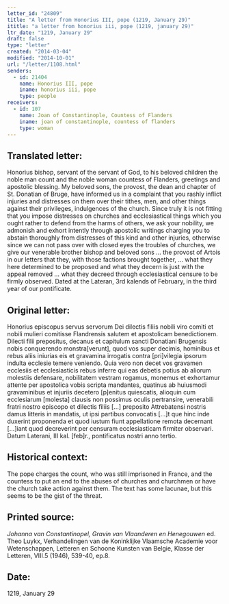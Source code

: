 ```yaml
---
letter_id: "24809"
title: "A letter from Honorius III, pope (1219, January 29)"
ititle: "a letter from honorius iii, pope (1219, january 29)"
ltr_date: "1219, January 29"
draft: false
type: "letter"
created: "2014-03-04"
modified: "2014-10-01"
url: "/letter/1108.html"
senders:
  - id: 21404
    name: Honorius III, pope
    iname: honorius iii, pope
    type: people
receivers:
  - id: 107
    name: Joan of Constantinople, Countess of Flanders
    iname: joan of constantinople, countess of flanders
    type: woman
---
```

<h2> Translated letter:</h2>Honorius bishop, servant of the servant of God, to his beloved children the noble man count and the noble woman countess of Flanders, greetings and apostolic blessing.
My beloved sons, the provost, the dean and chapter of St. Donatian of Bruge, have informed us in a complaint that you rashly inflict injuries and distresses on them over their tithes, men, and other things against their privileges, indulgences of the church.  Since truly it is not fitting that you impose distresses on churches and ecclesiastical things which you ought rather to defend from the harms of others, we ask your nobility, we admonish and exhort intently through apostolic writings charging you to abstain thoroughly from distresses of this kind and other injuries, otherwise since we can not pass over with closed eyes the troubles of churches, we give our venerable brother bishop and beloved sons … the provost of Artois in our letters that they, with those factions brought together, … what they here determined to be proposed and what they decern is just with the appeal removed … what they decreed through ecclesiastical censure to be firmly observed.
Dated at the Lateran, 3rd kalends of February, in the third year of our pontificate.
<h2 class="mt-4"> Original letter:</h2>Honorius episcopus servus servorum Dei dilectis filiis nobili viro comiti et nobili mulieri comitisse Flandrensis salutem et apostolicam benedictionem.
Dilecti filii prepositus, decanus et capitulum sancti Donatiani Brugensis nobis conquerendo monstra[verunt], quod vos super decimis, hominibus et rebus aliis iniurias eis et gravamina irrogatis contra [pri]vilegia ipsorum indulta ecclesie temere veniendo. Quia vero non decet vos gravamen ecclesiis et ecclesiasticis rebus inferre qui eas debetis potius ab aliorum molestiis defensare, nobilitatem vestram rogamus, monemus et exhortamur attente per apostolica vobis scripta mandantes, quatinus ab huiusmodi gravaminibus et injuriis decetero [p]enitus quiescatis, alioquin cum ecclesiarum [molesta] clausis non possimus oculis pertransire, venerabili fratri nostro episcopo et dilectis filiis [...] preposito Attrebatensi nostris damus litteris in mandatis, ut ipsi partibus convocatis [...]t que hinc inde duxerint proponenda et quod iustum fiunt appellatione remota decernant [...]iant quod decreverint per censuram ecclesiasticam firmiter observari.
Datum Laterani, III kal. [feb]r., pontificatus nostri anno tertio.
<h2 class="mt-4"> Historical context:</h2>The pope charges the count, who was still imprisoned in France, and the countess to put an end to the abuses of churches and churchmen or have the church take action against them.  The text has some lacunae, but this seems to be the gist of the threat.
<h2 class="mt-4"> Printed source:</h2><p><em>Johanna van Constantinopel, Gravin van Vlaanderen en Henegouwen</em> ed. Theo Luykx, Verhandelingen van de Koninklijke Vlaamsche Academie voor Wetenschappen, Letteren en Schoone Kunsten van Belgie, Klasse der Letteren, VIII.5 (1946), 539-40, ep.8.</p><h2 class="mt-4"> Date:</h2>1219, January 29